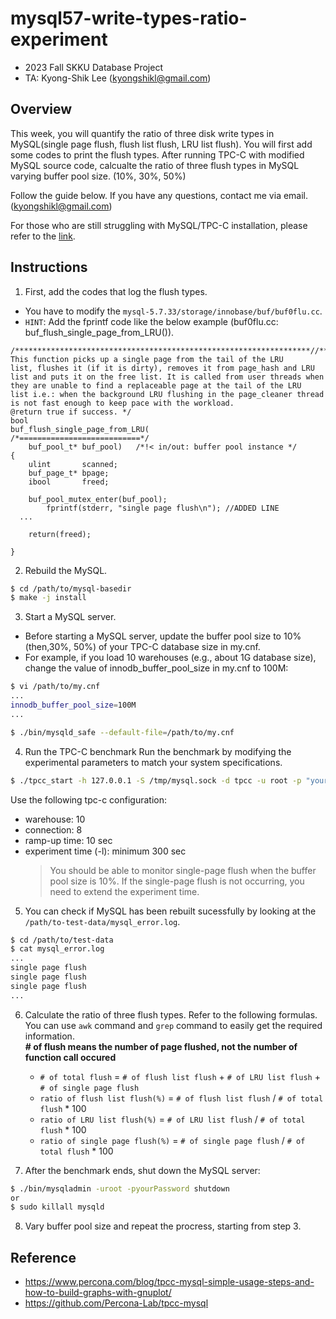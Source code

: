 # mysql57-write-types-ratio-experiment


- 2023 Fall SKKU Database Project
- TA: Kyong-Shik Lee (kyongshikl@gmail.com)

## Overview
This week, you will quantify the ratio of three disk write types in MySQL(single page flush, flush list flush, LRU list flush). You will first add some codes to print the flush types. After running TPC-C with modified MySQL source code, calcualte the ratio of three flush types in MySQL varying buffer pool size. (10%, 30%, 50%)

Follow the guide below. If you have any questions, contact me via email. (kyongshikl@gmail.com)

For those who are still struggling with MySQL/TPC-C installation, please refer to the [link](https://github.com/kyongs/MySQL-TPCC-Installation).


## Instructions
1. First, add the codes that log the flush types.
- You have to modify the  `mysql-5.7.33/storage/innobase/buf/buf0flu.cc`.
- `HINT`: Add the fprintf code like the below example (buf0flu.cc: buf_flush_single_page_from_LRU()).

```
/******************************************************************//**
This function picks up a single page from the tail of the LRU
list, flushes it (if it is dirty), removes it from page_hash and LRU
list and puts it on the free list. It is called from user threads when
they are unable to find a replaceable page at the tail of the LRU
list i.e.: when the background LRU flushing in the page_cleaner thread
is not fast enough to keep pace with the workload.
@return true if success. */
bool
buf_flush_single_page_from_LRU(
/*===========================*/
	buf_pool_t*	buf_pool)	/*!< in/out: buffer pool instance */
{
	ulint		scanned;
	buf_page_t*	bpage;
	ibool		freed;

	buf_pool_mutex_enter(buf_pool);
        fprintf(stderr, "single page flush\n"); //ADDED LINE
  ...
  
	return(freed);

}
```


2. Rebuild the MySQL.
```bash
$ cd /path/to/mysql-basedir
$ make -j install
```

3. Start a MySQL server.
  - Before starting a MySQL server, update the buffer pool size to 10% (then,30%, 50%) of your TPC-C database size in my.cnf.
  - For example, if you load 10 warehouses (e.g., about 1G database size), change the value of innodb_buffer_pool_size in my.cnf to 100M:

```bash
$ vi /path/to/my.cnf
...
innodb_buffer_pool_size=100M
...
```

```bash
$ ./bin/mysqld_safe --default-file=/path/to/my.cnf
```


4. Run the TPC-C benchmark
Run the benchmark by modifying the experimental parameters to match your system specifications. 
```bash
$ ./tpcc_start -h 127.0.0.1 -S /tmp/mysql.sock -d tpcc -u root -p "yourPassword" -w 10 -c 8 -r 10 -l 600 | tee tpcc-result.txt
```

Use the following tpc-c configuration:
- warehouse: 10
- connection: 8
- ramp-up time: 10 sec
- experiment time (-l): minimum 300 sec
  > You should be able to monitor single-page flush when the buffer pool size is 10%. If the single-page flush is not occurring, you need to extend the experiment time.

5. You can check if MySQL has been rebuilt sucessfully by looking at the `/path/to-test-data/mysql_error.log`.
```bash
$ cd /path/to/test-data
$ cat mysql_error.log
...
single page flush
single page flush
single page flush
...
```

6. Calculate the ratio of three flush types. Refer to the following formulas. You can use `awk` command and `grep` command to easily get the required information. <br/>
	**# of flush means the number of page flushed, not the number of function call occured**
   - `# of total flush` =  `# of flush list flush` + `# of LRU list flush` + `# of single page flush`
   - `ratio of flush list flush(%)` = `# of flush list flush` / `# of total flush` * 100
   - `ratio of LRU list flush(%)` = `# of LRU list flush` / `# of total flush` * 100
   - `ratio of single page flush(%)` = `# of single page flush` / `# of total flush` * 100

7. After the benchmark ends, shut down the MySQL server:
```bash
$ ./bin/mysqladmin -uroot -pyourPassword shutdown
or
$ sudo killall mysqld
```

8. Vary buffer pool size and repeat the procress, starting from step 3.

## Reference
- https://www.percona.com/blog/tpcc-mysql-simple-usage-steps-and-how-to-build-graphs-with-gnuplot/
- https://github.com/Percona-Lab/tpcc-mysql

